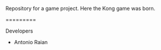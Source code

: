 Repository for a game project. Here the Kong game was born.

=========

Developers
 - Antonio Raian

